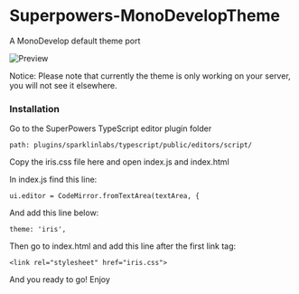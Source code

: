 # Superpowers-MonoDevelopTheme
A MonoDevelop default theme port

![Preview](http://puu.sh/gzPUN/51e6c7eded.png)

Notice: Please note that currently the theme is only working on your server, you will not see it elsewhere.

### Installation

Go to the SuperPowers TypeScript editor plugin folder

    path: plugins/sparklinlabs/typescript/public/editors/script/

Copy the iris.css file here and open index.js and index.html

In index.js find this line:

    ui.editor = CodeMirror.fromTextArea(textArea, {

And add this line below:

    theme: 'iris',

Then go to index.html and add this line after the first link tag:

    <link rel="stylesheet" href="iris.css">

And you ready to go! Enjoy
